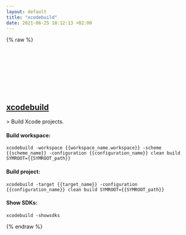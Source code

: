 ```yaml
---
layout: default
title: "xcodebuild"
date: 2021-06-25 18:12:13 +02:00
---
```

{% raw %}
<h2 id="xcodebuild">
  <a href="/en/osx/xcodebuild.html">xcodebuild</a> <a href="#xcodebuild"><svg class="icon">
    <use href="/assets/images/unicode_sprite.svg#link" />
  </svg></a>
</h2>
> Build Xcode projects.

#### Build workspace:
```shell
xcodebuild -workspace {{workspace_name.workspace}} -scheme {{scheme_name}} -configuration {{configuration_name}} clean build SYMROOT={{SYMROOT_path}}
```
#### Build project:
```shell
xcodebuild -target {{target_name}} -configuration {{configuration_name}} clean build SYMROOT={{SYMROOT_path}}
```
#### Show SDKs:
```shell
xcodebuild -showsdks
```
{% endraw %}